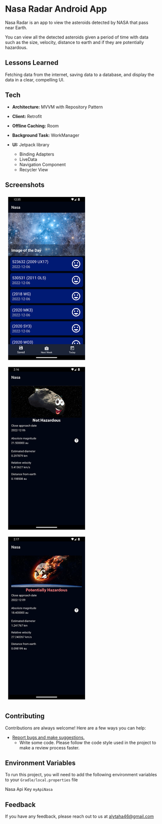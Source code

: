 # Nasa Radar Android App

Nasa Radar is an app to view the asteroids detected by NASA that pass near Earth.

You can view all the detected asteroids given a period of time with data such as the size, velocity,
distance to earth and if they are potentially hazardous.

## Lessons Learned

Fetching data from the internet, saving data to a database, and display the data in a clear,
compelling UI.

## Tech

- **Architecture:** MVVM with Repository Pattern

- **Client:** Retrofit

- **Offline Caching:** Room

- **Background Task:** WorkManager

- **UI:** Jetpack library
  - Binding Adapters
  - LiveData
  - Navigation Component
  - Recycler View
  
## Screenshots

[<img src="/readme/Screenshot_1.png" width="253"
hspace="10" vspace="10">](/readme/Screenshot_1.png)
[<img src="/readme/Screenshot_2.png" width="253"
hspace="10" vspace="10">](/readme/Screenshot_2.png)
[<img src="/readme/Screenshot_3.png" width="253"
hspace="10" vspace="10">](/readme/Screenshot_3.png)


## Contributing

Contributions are always welcome! Here are a few ways you can help:

- [Report bugs and make suggestions.](https://github.com/alytaha46/NasaApp/issues)
  - Write some code. Please follow the code style used in the project to make a review process faster.

## Environment Variables

To run this project, you will need to add the following environment variables to
your `Gradle/local.properties` file

Nasa Api Key `myApiNasa`

## Feedback

If you have any feedback, please reach out to us at alytaha46@gmail.com

